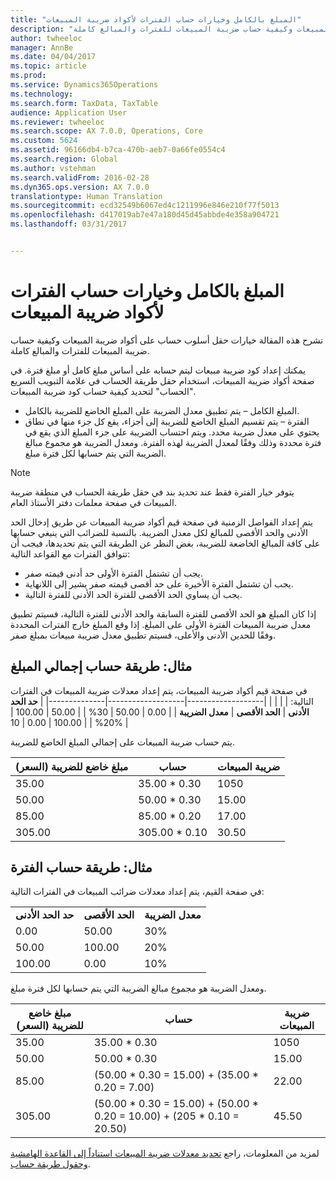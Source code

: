 ```yaml
---
title: "المبلغ بالكامل وخيارات حساب الفترات لأكواد ضريبة المبيعات"
description: "تشرح هذه المقالة خيارات حقل أسلوب حساب على أكواد ضريبة المبيعات وكيفية حساب ضريبة المبيعات للفترات والمبالغ كاملة."
author: twheeloc
manager: AnnBe
ms.date: 04/04/2017
ms.topic: article
ms.prod: 
ms.service: Dynamics365Operations
ms.technology: 
ms.search.form: TaxData, TaxTable
audience: Application User
ms.reviewer: twheeloc
ms.search.scope: AX 7.0.0, Operations, Core
ms.custom: 5624
ms.assetid: 96166db4-b7ca-470b-aeb7-0a66fe0554c4
ms.search.region: Global
ms.author: vstehman
ms.search.validFrom: 2016-02-28
ms.dyn365.ops.version: AX 7.0.0
translationtype: Human Translation
ms.sourcegitcommit: ecd32549b6067ed4c1211996e846e210f77f5013
ms.openlocfilehash: d417019ab7e47a180d45d45abbde4e358a904721
ms.lasthandoff: 03/31/2017


---
```


# <a name="whole-amount-and-interval-calculation-options-for-sales-tax-codes"></a>المبلغ بالكامل وخيارات حساب الفترات لأكواد ضريبة المبيعات

تشرح هذه المقالة خيارات حقل أسلوب حساب على أكواد ضريبة المبيعات وكيفية حساب ضريبة المبيعات للفترات والمبالغ كاملة.

يمكنك إعداد كود ضريبة مبيعات ليتم حسابه على أساس مبلغ كامل أو مبلغ فترة. في صفحة أكواد ضريبة المبيعات، استخدام حقل طريقة الحساب في علامة التبويب السريع "الحساب" لتحديد كيفية حساب كود ضريبة المبيعات.
-   المبلغ الكامل – يتم تطبيق معدل الضريبة على المبلغ الخاضع للضريبة بالكامل.
-   الفترة – يتم تقسيم المبلغ الخاضع للضريبة إلى أجزاء، يقع كل جزء منها في نطاق يحتوي على معدل ضريبة محدد. ويتم احتساب الضريبة على جزء المبلغ الذي يقع في فترة محددة وذلك وفقًا لمعدل الضريبة لهذه الفترة. ومعدل الضريبة هو مجموع مبالغ الضريبة التي يتم حسابها لكل فترة مبلغ.
> [!NOTE]                                                                                                                              
> يتوفر خيار الفترة فقط عند تحديد بند في حقل طريقة الحساب في منطقة ضريبة المبيعات في صفحة معلمات دفتر الأستاذ العام. 

يتم إعداد الفواصل الزمنية في صفحة قيم أكواد ضريبة المبيعات عن طريق إدخال الحد الأدنى والحد الأقصى للمبالغ لكل معدل الضريبة. بالنسبة للضرائب التي ينبغي حسابها على كافة المبالغ الخاضعة للضريبة، بغض النظر عن الطريقة التي يتم تحديدها، فيجب أن تتوافق الفترات مع القواعد التالية:
-   يجب أن تشتمل الفترة الأولى حد أدنى قيمته صفر.
-   يجب أن تشتمل الفترة الأخيرة على حد أقصى قيمته صفر يشير إلى اللانهاية.
-   يجب أن يساوي الحد الأقصى للفترة الحد الأدنى للفترة التالية.

إذا كان المبلغ هو الحد الأقصى للفترة السابقة والحد الأدنى للفترة التالية، فسيتم تطبيق معدل ضريبة المبيعات الفترة الأولى على المبلغ. إذا وقع المبلغ خارج الفترات المحددة وفقًا للحدين الأدنى والأعلى، فسيتم تطبيق معدل ضريبة مبيعات بمبلغ صفر.

## <a name="example-whole-amount-method-of-calculation"></a>مثال: طريقة حساب إجمالي المبلغ
في صفحة قيم أكواد ضريبة المبيعات، يتم إعداد معدلات ضريبة المبيعات في الفترات التالية:
|                   |                   |              |
|-------------------|-------------------|--------------|
| **حد الحد الأدنى** | **الحد الأقصى** | **معدل الضريبة** |
| 0.00              | 50.00             | 30%          |
| 50.00             | 100.00            | 20%          |
| 100.00            | 0.00              | 10%          |

يتم حساب ضريبة المبيعات على إجمالي المبلغ الخاضع للضريبة.

| مبلغ خاضع للضريبة (السعر) | حساب    | ضريبة المبيعات |
|------------------------|----------------|-----------|
| 35.00                  | 35.00 \* 0.30  | 1050     |
| 50.00                  | 50.00 \* 0.30  | 15.00     |
| 85.00                  | 85.00 \* 0.20  | 17.00     |
| 305.00                 | 305.00 \* 0.10 | 30.50     |

## <a name="example-interval-method-of-calculation"></a>مثال: طريقة حساب الفترة
في صفحة القيم، يتم إعداد معدلات ضرائب المبيعات في الفترات التالية:

|                   |                   |              |
|-------------------|-------------------|--------------|
| **حد الحد الأدنى** | **الحد الأقصى** | **معدل الضريبة** |
| 0.00              | 50.00             | 30%          |
| 50.00             | 100.00            | 20%          |
| 100.00            | 0.00              | 10%          |

ومعدل الضريبة هو مجموع مبالغ الضريبة التي يتم حسابها لكل فترة مبلغ.

| مبلغ خاضع للضريبة (السعر) | حساب                                                               | ضريبة المبيعات |
|------------------------|---------------------------------------------------------------------------|-----------|
| 35.00                  | 35.00 \* 0.30                                                             | 1050     |
| 50.00                  | 50.00 \* 0.30                                                             | 15.00     |
| 85.00                  | (50.00 \* 0.30 = 15.00) + (35.00 \* 0.20 = 7.00)                          | 22.00     |
| 305.00                 | (50.00 \* 0.30 = 15.00) + (50.00 \* 0.20 = 10.00) + (205 \* 0.10 = 20.50) | 45.50     |

 

لمزيد من المعلومات، راجع [تحديد معدلات ضريبة المبيعات استناداً إلى القاعدة الهامشية وحقول طريقة حساب](marginal-base-field.md).





